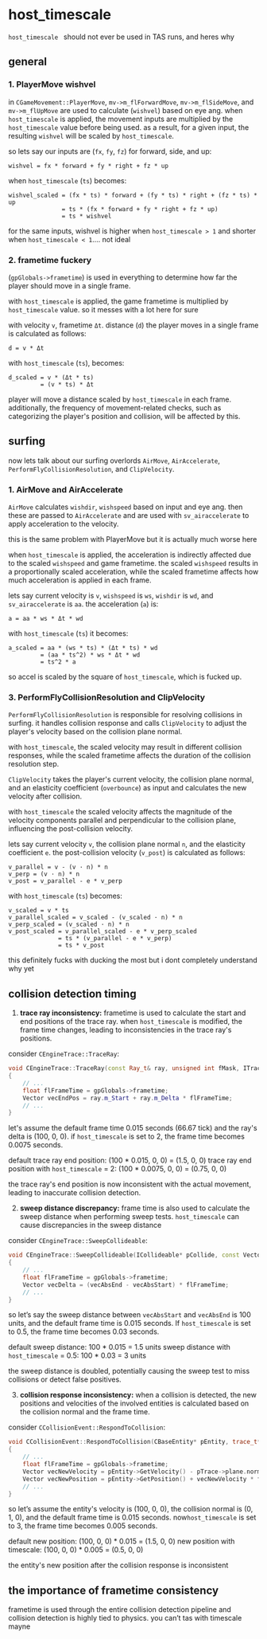 # host_timescale

`host_timescale ` should not ever be used in TAS runs, and heres why

## general

### 1. PlayerMove wishvel 

in  `CGameMovement::PlayerMove`, `mv->m_flForwardMove`, `mv->m_flSideMove`, and `mv->m_flUpMove` are used to calculate (`wishvel`) based on eye ang.
when `host_timescale` is applied, the movement inputs are multiplied by the `host_timescale` value before being used. as a result, for a given input, the resulting `wishvel` will be scaled by `host_timescale`.

so lets say our inputs are (`fx`, `fy`, `fz`) for forward, side, and up:

```
wishvel = fx * forward + fy * right + fz * up
```

when `host_timescale` (`ts`) becomes:

```
wishvel_scaled = (fx * ts) * forward + (fy * ts) * right + (fz * ts) * up
               = ts * (fx * forward + fy * right + fz * up)
               = ts * wishvel
```

for the same inputs, wishvel is higher when `host_timescale > 1` and shorter when `host_timescale < 1`.... not ideal

### 2. frametime fuckery

(`gpGlobals->frametime`) is used in everything to determine how far the player should move in a single frame.

with `host_timescale` is applied, the game frametime is multiplied by `host_timescale` value. so it messes with a lot here for sure

with velocity `v`, frametime `Δt`. distance (`d`) the player moves in a single frame is calculated as follows:

```
d = v * Δt
```

with `host_timescale` (`ts`), becomes:

```
d_scaled = v * (Δt * ts)
         = (v * ts) * Δt
```

player will move a distance scaled by `host_timescale` in each frame. additionally, the frequency of movement-related checks, such as categorizing the player's position and collision, will be affected by this.

## surfing

now lets talk about our surfing overlords `AirMove`, `AirAccelerate`, `PerformFlyCollisionResolution`, and `ClipVelocity`.

### 1. AirMove and AirAccelerate

`AirMove` calculates `wishdir`, `wishspeed` based on input and eye ang. then these are passed to  `AirAccelerate` and are used with `sv_airaccelerate` to apply acceleration to the velocity.

this is the same problem with PlayerMove but it is actually much worse here

when `host_timescale` is applied, the acceleration is indirectly affected due to the scaled `wishspeed` and game frametime. the scaled `wishspeed` results in a proportionally scaled acceleration, while the scaled frametime affects how much acceleration is applied in each frame.

lets say current velocity is `v`, `wishspeed` is `ws`, `wishdir` is `wd`, and `sv_airaccelerate` is `aa`. the acceleration (`a`) is:

```
a = aa * ws * Δt * wd
```

with `host_timescale` (`ts`) it becomes:

```
a_scaled = aa * (ws * ts) * (Δt * ts) * wd
         = (aa * ts^2) * ws * Δt * wd
         = ts^2 * a
```

so accel is scaled by the square of `host_timescale`, which is fucked up.

### 3. PerformFlyCollisionResolution and ClipVelocity

`PerformFlyCollisionResolution`  is responsible for resolving collisions in surfing. it handles collision response and calls `ClipVelocity` to adjust the player's velocity based on the collision plane normal.

with `host_timescale`, the scaled velocity may result in different collision responses, while the scaled frametime affects the duration of the collision resolution step.

`ClipVelocity` takes the player's current velocity, the collision plane normal, and an elasticity coefficient (`overbounce`) as input and calculates the new velocity after collision.

with `host_timescale` the scaled velocity affects the magnitude of the velocity components parallel and perpendicular to the collision plane, influencing the post-collision velocity.

lets say  current velocity `v`, the collision plane normal `n`, and the elasticity coefficient `e`. the post-collision velocity (`v_post`) is calculated as follows:

```
v_parallel = v - (v · n) * n
v_perp = (v · n) * n
v_post = v_parallel - e * v_perp
```

with `host_timescale` (`ts`) becomes:

```
v_scaled = v * ts
v_parallel_scaled = v_scaled - (v_scaled · n) * n
v_perp_scaled = (v_scaled · n) * n
v_post_scaled = v_parallel_scaled - e * v_perp_scaled
              = ts * (v_parallel - e * v_perp)
              = ts * v_post
```

this definitely fucks with ducking the most but i dont completely understand why yet



## collision detection timing

1. **trace ray inconsistency:**
   frametime is used to calculate the start and end positions of the trace ray. when `host_timescale` is modified, the frame time changes, leading to inconsistencies in the trace ray's positions.

  consider `CEngineTrace::TraceRay`:

   ```cpp
   void CEngineTrace::TraceRay(const Ray_t& ray, unsigned int fMask, ITraceFilter* pTraceFilter, trace_t* pTrace)
   {
       // ...
       float flFrameTime = gpGlobals->frametime;
       Vector vecEndPos = ray.m_Start + ray.m_Delta * flFrameTime;
       // ...
   }
   ```

let's assume the default frame time 0.015 seconds (66.67 tick) and the ray's delta is (100, 0, 0). if `host_timescale` is set to 2, the frame time becomes 0.0075 seconds.

   default trace ray end position: (100 * 0.015, 0, 0) = (1.5, 0, 0)
   trace ray end position with `host_timescale` = 2: (100 * 0.0075, 0, 0) = (0.75, 0, 0)

the trace ray's end position is now inconsistent with the actual movement, leading to inaccurate collision detection.

2. **sweep distance discrepancy:**
 frame time is also used to calculate the sweep distance when performing sweep tests. `host_timescale` can cause discrepancies in the sweep distance

 consider `CEngineTrace::SweepCollideable`:

   ```cpp
   void CEngineTrace::SweepCollideable(ICollideable* pCollide, const Vector& vecAbsStart, const Vector& vecAbsEnd, const QAngle& vecAngles, unsigned int fMask, ITraceFilter* pTraceFilter, trace_t* pTrace)
   {
       // ...
       float flFrameTime = gpGlobals->frametime;
       Vector vecDelta = (vecAbsEnd - vecAbsStart) * flFrameTime;
       // ...
   }
   ```

 so let’s say the sweep distance between `vecAbsStart` and `vecAbsEnd` is 100 units, and the default frame time is 0.015 seconds. If `host_timescale` is set to 0.5, the frame time becomes 0.03 seconds.

   default sweep distance: 100 * 0.015 = 1.5 units
   sweep distance with `host_timescale` = 0.5: 100 * 0.03 = 3 units

   the sweep distance is doubled, potentially causing the sweep test to miss collisions or detect false positives.

3. **collision response inconsistency:**
   when a collision is detected, the new positions and velocities of the involved entities is calculated based on the collision normal and the frame time. 

 consider `CCollisionEvent::RespondToCollision`:

   ```cpp
   void CCollisionEvent::RespondToCollision(CBaseEntity* pEntity, trace_t* pTrace)
   {
       // ...
       float flFrameTime = gpGlobals->frametime;
       Vector vecNewVelocity = pEntity->GetVelocity() - pTrace->plane.normal * pEntity->GetVelocity().Dot(pTrace->plane.normal);
       Vector vecNewPosition = pEntity->GetPosition() + vecNewVelocity * flFrameTime;
       // ...
   }
   ```

so let’s assume the entity's velocity is (100, 0, 0), the collision normal is (0, 1, 0), and the default frame time is 0.015 seconds. now`host_timescale` is set to 3, the frame time becomes 0.005 seconds.

   default new position: (100, 0, 0) * 0.015 = (1.5, 0, 0)
   new position with timescale: (100, 0, 0) * 0.005 = (0.5, 0, 0)

the entity's new position after the collision response is inconsistent

## the importance of frametime consistency

frametime is used through the entire collision detection pipeline and collision detection is highly tied to physics. you can’t tas with timescale mayne


